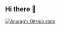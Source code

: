 ## Hi there 👋

[![Anurag's GitHub stats](https://github-readme-stats.vercel.app/api?username=Fuchsfuchsfuchs)](https://github.com/anuraghazra/github-readme-stats)

<!--
**Fuchsfuchsfuchs/Fuchsfuchsfuchs** is a ✨ _special_ ✨ repository because its `README.md` (this file) appears on your GitHub profile.

Here are some ideas to get you started:

- 🔭 I’m currently working on ...
- 🌱 I’m currently learning ...
- 👯 I’m looking to collaborate on ...
- 🤔 I’m looking for help with ...
- 💬 Ask me about ...
- 📫 How to reach me: ...
- 😄 Pronouns: ...
- ⚡ Fun fact: ...
-->
